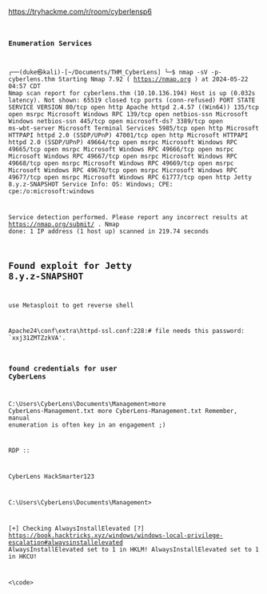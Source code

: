 https://tryhackme.com/r/room/cyberlensp6
<code>
### Enumeration Services

┌──(duke㉿kali)-[~/Documents/THM_CyberLens]
└─$ nmap  -sV -p-   cyberlens.thm
Starting Nmap 7.92 ( https://nmap.org ) at 2024-05-22 04:57 CDT
Nmap scan report for cyberlens.thm (10.10.136.194)
Host is up (0.032s latency).
Not shown: 65519 closed tcp ports (conn-refused)
PORT      STATE SERVICE       VERSION
80/tcp    open  http          Apache httpd 2.4.57 ((Win64))
135/tcp   open  msrpc         Microsoft Windows RPC
139/tcp   open  netbios-ssn   Microsoft Windows netbios-ssn
445/tcp   open  microsoft-ds?
3389/tcp  open  ms-wbt-server Microsoft Terminal Services
5985/tcp  open  http          Microsoft HTTPAPI httpd 2.0 (SSDP/UPnP)
47001/tcp open  http          Microsoft HTTPAPI httpd 2.0 (SSDP/UPnP)
49664/tcp open  msrpc         Microsoft Windows RPC
49665/tcp open  msrpc         Microsoft Windows RPC
49666/tcp open  msrpc         Microsoft Windows RPC
49667/tcp open  msrpc         Microsoft Windows RPC
49668/tcp open  msrpc         Microsoft Windows RPC
49669/tcp open  msrpc         Microsoft Windows RPC
49670/tcp open  msrpc         Microsoft Windows RPC
49677/tcp open  msrpc         Microsoft Windows RPC
61777/tcp open  http          Jetty 8.y.z-SNAPSHOT
Service Info: OS: Windows; CPE: cpe:/o:microsoft:windows

Service detection performed. Please report any incorrect results at https://nmap.org/submit/ .
Nmap done: 1 IP address (1 host up) scanned in 219.74 seconds

## Found exploit for Jetty 8.y.z-SNAPSHOT 
use Metasploit to get reverse shell



Apache24\conf\extra\httpd-ssl.conf:228:#     file needs this password: `xxj31ZMTZzkVA'.


### found credentials for user CyberLens
C:\Users\CyberLens\Documents\Management>more CyberLens-Management.txt
more CyberLens-Management.txt
Remember, manual enumeration is often key in an engagement ;)


RDP ::


CyberLens
HackSmarter123



C:\Users\CyberLens\Documents\Management>


  [+] Checking AlwaysInstallElevated
   [?]  https://book.hacktricks.xyz/windows/windows-local-privilege-escalation#alwaysinstallelevated
    AlwaysInstallElevated set to 1 in HKLM!
    AlwaysInstallElevated set to 1 in HKCU!

<\code>
